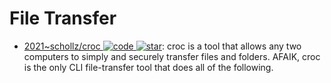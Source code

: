 # File Transfer

- [2021~schollz/croc ![code](https://ng-tech.icu/assets/code.svg) ![star](https://img.shields.io/github/stars/schollz/croc)](https://github.com/schollz/croc): croc is a tool that allows any two computers to simply and securely transfer files and folders. AFAIK, croc is the only CLI file-transfer tool that does all of the following.
